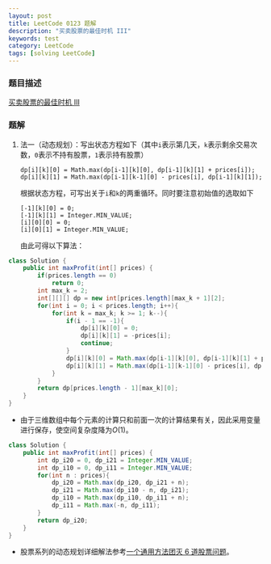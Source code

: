 ```yaml
---
layout: post
title: LeetCode 0123 题解
description: "买卖股票的最佳时机 III"
keywords: test
category: LeetCode
tags: [solving LeetCode]
---
```


### 题目描述
[买卖股票的最佳时机 III](https://leetcode-cn.com/problems/best-time-to-buy-and-sell-stock-iii/)

### 题解
1. 法一（动态规划）：写出状态方程如下（其中`i`表示第几天，`k`表示剩余交易次数，`0`表示不持有股票，`1`表示持有股票）
    ```
    dp[i][k][0] = Math.max(dp[i-1][k][0], dp[i-1][k][1] + prices[i]);
    dp[i][k][1] = Math.max(dp[i-1][k-1][0] - prices[i], dp[i-1][k][1]);
    ```  
    根据状态方程，可写出关于`i`和`k`的两重循环。同时要注意初始值的选取如下
    ```
    [-1][k][0] = 0;
    [-1][k][1] = Integer.MIN_VALUE;
    [i][0][0] = 0;
    [i][0][1] = Integer.MIN_VALUE;
    ```  
    由此可得以下算法：
```java
class Solution {
    public int maxProfit(int[] prices) {
        if(prices.length == 0)
            return 0;
        int max_k = 2;
        int[][][] dp = new int[prices.length][max_k + 1][2];
        for(int i = 0; i < prices.length; i++){
            for(int k = max_k; k >= 1; k--){
                if(i - 1 == -1){
                    dp[i][k][0] = 0;
                    dp[i][k][1] = -prices[i];
                    continue;
                }
                dp[i][k][0] = Math.max(dp[i-1][k][0], dp[i-1][k][1] + prices[i]);
                dp[i][k][1] = Math.max(dp[i-1][k-1][0] - prices[i], dp[i-1][k][1]);
            }
        }  
        return dp[prices.length - 1][max_k][0];
    }
}
```
* 由于三维数组中每个元素的计算只和前面一次的计算结果有关，因此采用变量进行保存，使空间复杂度降为$O(1)$。
```java
class Solution {
    public int maxProfit(int[] prices) {
        int dp_i20 = 0, dp_i21 = Integer.MIN_VALUE;
        int dp_i10 = 0, dp_i11 = Integer.MIN_VALUE;
        for(int n : prices){
            dp_i20 = Math.max(dp_i20, dp_i21 + n);
            dp_i21 = Math.max(dp_i10 - n, dp_i21);
            dp_i10 = Math.max(dp_i10, dp_i11 + n);
            dp_i11 = Math.max(-n, dp_i11);
        }
        return dp_i20; 
    }
}
```
* 股票系列的动态规划详细解法参考[一个通用方法团灭 6 道股票问题](https://leetcode-cn.com/problems/best-time-to-buy-and-sell-stock-iii/solution/yi-ge-tong-yong-fang-fa-tuan-mie-6-dao-gu-piao-wen/)。